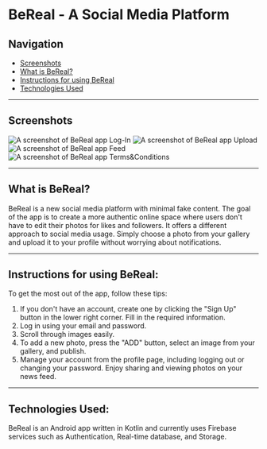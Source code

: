 # BeReal - A Social Media Platform

## Navigation
- [Screenshots](#screenshots)
- [What is BeReal?](#what-is-bereal)
- [Instructions for using BeReal](#instructions-for-using-bereal)
- [Technologies Used](#technologies-used)
___

## Screenshots
![A screenshot of BeReal app Log-In](https://imagizer.imageshack.com/img923/7413/DB7GNU.jpg)
![A screenshot of BeReal app Upload](https://imagizer.imageshack.com/img922/8175/nNCVKG.jpg)
![A screenshot of BeReal app Feed](https://imagizer.imageshack.com/img924/5966/4YGqUB.jpg)
![A screenshot of BeReal app Terms&Conditions](https://imagizer.imageshack.com/img922/8878/Z7qGoQ.jpg)
___

## What is BeReal?
BeReal is a new social media platform with minimal fake content. The goal of the app is to create a more authentic online space where users don't have to edit their photos for likes and followers. It offers a different approach to social media usage. Simply choose a photo from your gallery and upload it to your profile without worrying about notifications.

___

## Instructions for using BeReal:
To get the most out of the app, follow these tips:
1. If you don't have an account, create one by clicking the "Sign Up" button in the lower right corner. Fill in the required information.
2. Log in using your email and password.
3. Scroll through images easily.
4. To add a new photo, press the "ADD" button, select an image from your gallery, and publish.
5. Manage your account from the profile page, including logging out or changing your password. Enjoy sharing and viewing photos on your news feed.
___

## Technologies Used:
BeReal is an Android app written in Kotlin and currently uses Firebase services such as Authentication, Real-time database, and Storage.
